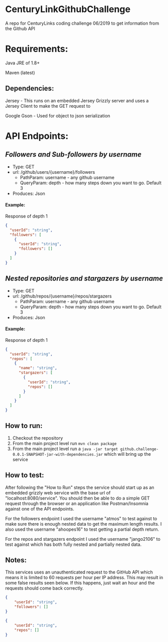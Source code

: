 # CenturyLinkGithubChallenge
A repo for CenturyLinks coding challenge 06/2019 to get information from the Github API

# Requirements:
Java JRE of 1.8+

Maven (latest)

## Dependencies:
Jersey - This runs on an embedded Jersey Grizzly server and uses a Jersey Client to make the GET request to 

Google Gson - Used for object to json serialization

# API Endpoints:
## *Followers and Sub-followers by username*
   * Type: GET
   * url: /github/users/{username}/followers
     * PathParam: username - any github username 
     * QueryParam: depth - how many steps down you want to go. Default 3
   * Produces: Json
#### Example:
Response of depth 1
```json
{
  "userId": "string",
  "followers": [
    {
      "userId": "string",
      "followers": []
    }
  ]
}
```

## *Nested repositories and stargazers by username*
   * Type: GET
   * url: /github/repos/{username}/repos/stargazers
     * PathParam: username - any github username 
     * QueryParam: depth - how many steps down you want to go. Default 3
   * Produces: Json
#### Example:
Response of depth 1
```json
{
  "userId": "string",
  "repos": [
    {
      "name": "string",
      "stargazers": [
        {
          "userId": "string",
          "repos": []
        }
      ]
    }
  ]
}
```
## How to run:
1. Checkout the repository
1. From the main project level run `mvn clean package` 
1. From the main project level run a `java -jar target github.challenge-0.0.1-SNAPSHOT-jar-with-dependencies.jar` which will bring up the service

## How to test:
After following the "How to Run" steps the service should start up as an embedded grizzly web service with the base url of "localhost:8080/service". You should then be able to do a simple GET request through the browser or an application like Postman/Insomnia against one of the API endpoints. 

For the followers endpoint I used the username "atmos" to test against to make sure there is enough nested data to get the maximum length results. I also used the username "ahoopes16" to test getting a partial depth return.

For the repos and stargazers endpoint I used the username "jango2106" to test against which has both fully nested and partially nested data.

## Notes:
This services uses an unauthenticated request to the GitHub API which means it is limited to 60 requests per hour per IP address. This may result in some false results seen below. If this happens, just wait an hour and the requests should come back correctly.
```json
{
    "userId": "string",
    "followers": []
}
```
```json
{
    "userId": "string",
    "repos": []
}
```
